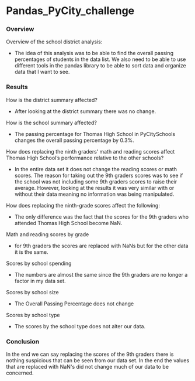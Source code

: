 # Pandas_PyCity_challenge

### Overview

Overview of the school district analysis:
- The idea of this analysis was to be able to find the overall passing percentages of students in the data list. We also need to be able to use different tools in the pandas library to be able to sort data and organize data that I want to see. 

### Results

How is the district summary affected?
- After looking at the district summary there was no change.

How is the school summary affected?
- The passing percentage for Thomas High School in PyCitySchools changes the overall passing percentage by 0.3%. 

How does replacing the ninth graders’ math and reading scores affect Thomas High School’s performance relative to the other schools?
- In the entire data set it does not change the reading scores or math scores. The reason for taking out the 9th graders scores was to see if the school was not including some 9th graders scores to raise their average. However, looking at the results it was very similar with or without their data meaning no information was being manipulated.  

How does replacing the ninth-grade scores affect the following:
- The only difference was the fact that the scores for the 9th graders who attended Thomas High School become NaN.

Math and reading scores by grade
- for 9th graders the scores are replaced with NaNs but for the other data it is the same.

Scores by school spending
- The numbers are almost the same since the 9th graders are no longer a factor in my data set.

Scores by school size
- The Overall Passing Percentage does not change

Scores by school type
- The scores by the school type does not alter our data.

### Conclusion
In the end we can say replacing the scores of the 9th graders there is nothing suspicious that can be seen from our data set. In the end the values that are replaced with NaN's did not change much of our data to be concerned. 


